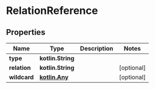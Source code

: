 
# RelationReference

## Properties
Name | Type | Description | Notes
------------ | ------------- | ------------- | -------------
**type** | **kotlin.String** |  | 
**relation** | **kotlin.String** |  |  [optional]
**wildcard** | [**kotlin.Any**](.md) |  |  [optional]



